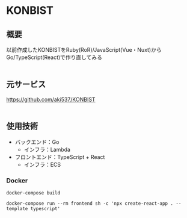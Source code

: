 # KONBIST
## 概要
以前作成したKONBISTをRuby(RoR)/JavaScript(Vue・Nuxt)からGo/TypeScript(React)で作り直してみる
<br>
<br>

## 元サービス
https://github.com/aki537/KONBIST
<br>
<br>

## 使用技術
* バックエンド：Go
    * インフラ：Lambda
* フロントエンド：TypeScript + React 
    * インフラ：ECS

### Docker
```
docker-compose build

docker-compose run --rm frontend sh -c 'npx create-react-app . --template typescript'
```